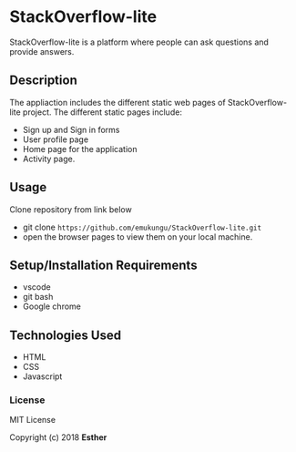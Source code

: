 # StackOverflow-lite
StackOverflow-lite is a platform where people can ask questions and provide answers.

## Description
The appliaction includes the different static web pages of StackOverflow-lite project.
The different static pages include:
* Sign up and Sign in forms
* User profile page
* Home page for the application
* Activity page.


## Usage
Clone repository from link below
* git clone `https://github.com/emukungu/StackOverflow-lite.git`
* open the browser pages to view them on your local machine.

## Setup/Installation Requirements
* vscode
* git bash
* Google chrome

## Technologies Used
* HTML
* CSS
* Javascript

### License
MIT License

Copyright (c) 2018 **Esther**
